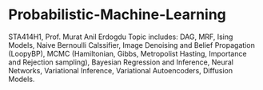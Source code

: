 # Probabilistic-Machine-Learning
STA414H1, Prof. Murat Anil Erdogdu
Topic includes: DAG, MRF, Ising Models, Naive Bernoulli Calssifier, Image Denoising and Belief Propagation (LoopyBP), MCMC (Hamiltonian, Gibbs, Metropolist Hasting, Importance and Rejection sampling), Bayesian Regression and Inference, Neural Networks, Variational Inference, Variational Autoencoders, Diffusion Models. 
